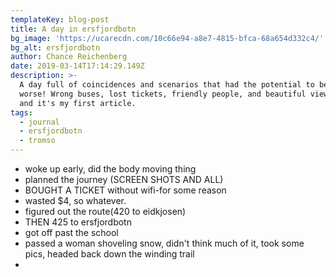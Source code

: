 ```yaml
---
templateKey: blog-post
title: A day in ersfjordbotn
bg_image: 'https://ucarecdn.com/10c66e94-a8e7-4815-bfca-68a654d332c4/'
bg_alt: ersfjordbotn
author: Chance Reichenberg
date: 2019-03-14T17:14:29.149Z
description: >-
  A day full of coincidences and scenarios that had the potential to become far
  worse! Wrong buses, lost tickets, friendly people, and beautiful views. Oh,
  and it's my first article.
tags:
  - journal
  - ersfjordbotn
  - tromso
---
```

* woke up early, did the body moving thing 
* planned the journey (SCREEN SHOTS AND ALL)
* BOUGHT A TICKET without wifi-for some reason
* wasted $4, so whatever.
* figured out the route(420 to eidkjosen)
* THEN 425 to ersfjordbotn
* got off past the school
* passed a woman shoveling snow, didn't think much of it, took some pics, headed back down the winding trail
*
